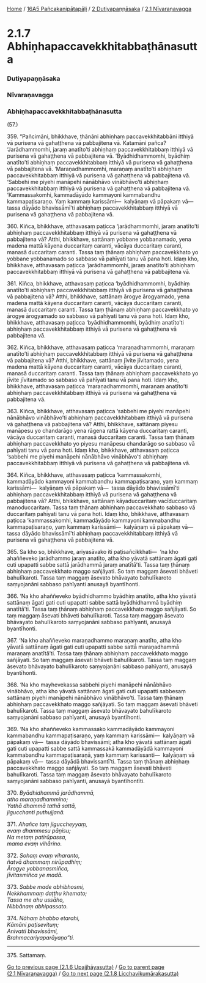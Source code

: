 
[Home](/) / [16A5 Pañcakanipātapāḷi](/tipitaka/16A5.md) / [2 Dutiyapaṇṇāsaka](/tipitaka/16A5/2.md) / [2.1 Nīvaraṇavagga](/tipitaka/16A5/2/2.1.md)

# 2.1.7 Abhiṇhapaccavekkhitabbaṭhānasutta

### Dutiyapaṇṇāsaka

### Nīvaraṇavagga

### Abhiṇhapaccavekkhitabbaṭhānasutta

(57.)

359\. “Pañcimāni, bhikkhave, ṭhānāni abhiṇhaṃ paccavekkhitabbāni itthiyā vā purisena vā gahaṭṭhena vā pabbajitena vā. Katamāni pañca? ‘Jarādhammomhi, jaraṃ anatīto’ti abhiṇhaṃ paccavekkhitabbaṃ itthiyā vā purisena vā gahaṭṭhena vā pabbajitena vā. ‘Byādhidhammomhi, byādhiṃ anatīto’ti abhiṇhaṃ paccavekkhitabbaṃ itthiyā vā purisena vā gahaṭṭhena vā pabbajitena vā. ‘Maraṇadhammomhi, maraṇaṃ anatīto’ti abhiṇhaṃ paccavekkhitabbaṃ itthiyā vā purisena vā gahaṭṭhena vā pabbajitena vā. ‘Sabbehi me piyehi manāpehi nānābhāvo vinābhāvo’ti abhiṇhaṃ paccavekkhitabbaṃ itthiyā vā purisena vā gahaṭṭhena vā pabbajitena vā. ‘Kammassakomhi, kammadāyādo kammayoni kammabandhu kammapaṭisaraṇo. Yaṃ kammaṃ karissāmi—  kalyāṇaṃ vā pāpakaṃ vā—  tassa dāyādo bhavissāmī’ti abhiṇhaṃ paccavekkhitabbaṃ itthiyā vā purisena vā gahaṭṭhena vā pabbajitena vā.

360\. Kiñca, bhikkhave, atthavasaṃ paṭicca ‘jarādhammomhi, jaraṃ anatīto’ti abhiṇhaṃ paccavekkhitabbaṃ itthiyā vā purisena vā gahaṭṭhena vā pabbajitena vā? Atthi, bhikkhave, sattānaṃ yobbane yobbanamado, yena madena mattā kāyena duccaritaṃ caranti, vācāya duccaritaṃ caranti, manasā duccaritaṃ caranti. Tassa taṃ ṭhānaṃ abhiṇhaṃ paccavekkhato yo yobbane yobbanamado so sabbaso vā pahīyati tanu vā pana hoti. Idaṃ kho, bhikkhave, atthavasaṃ paṭicca ‘jarādhammomhi, jaraṃ anatīto’ti abhiṇhaṃ paccavekkhitabbaṃ itthiyā vā purisena vā gahaṭṭhena vā pabbajitena vā.

361\. Kiñca, bhikkhave, atthavasaṃ paṭicca ‘byādhidhammomhi, byādhiṃ anatīto’ti abhiṇhaṃ paccavekkhitabbaṃ itthiyā vā purisena vā gahaṭṭhena vā pabbajitena vā? Atthi, bhikkhave, sattānaṃ ārogye ārogyamado, yena madena mattā kāyena duccaritaṃ caranti, vācāya duccaritaṃ caranti, manasā duccaritaṃ caranti. Tassa taṃ ṭhānaṃ abhiṇhaṃ paccavekkhato yo ārogye ārogyamado so sabbaso vā pahīyati tanu vā pana hoti. Idaṃ kho, bhikkhave, atthavasaṃ paṭicca ‘byādhidhammomhi, byādhiṃ anatīto’ti abhiṇhaṃ paccavekkhitabbaṃ itthiyā vā purisena vā gahaṭṭhena vā pabbajitena vā.

362\. Kiñca, bhikkhave, atthavasaṃ paṭicca ‘maraṇadhammomhi, maraṇaṃ anatīto’ti abhiṇhaṃ paccavekkhitabbaṃ itthiyā vā purisena vā gahaṭṭhena vā pabbajitena vā? Atthi, bhikkhave, sattānaṃ jīvite jīvitamado, yena madena mattā kāyena duccaritaṃ caranti, vācāya duccaritaṃ caranti, manasā duccaritaṃ caranti. Tassa taṃ ṭhānaṃ abhiṇhaṃ paccavekkhato yo jīvite jīvitamado so sabbaso vā pahīyati tanu vā pana hoti. Idaṃ kho, bhikkhave, atthavasaṃ paṭicca ‘maraṇadhammomhi, maraṇaṃ anatīto’ti abhiṇhaṃ paccavekkhitabbaṃ itthiyā vā purisena vā gahaṭṭhena vā pabbajitena vā.

363\. Kiñca, bhikkhave, atthavasaṃ paṭicca ‘sabbehi me piyehi manāpehi nānābhāvo vinābhāvo’ti abhiṇhaṃ paccavekkhitabbaṃ itthiyā vā purisena vā gahaṭṭhena vā pabbajitena vā? Atthi, bhikkhave, sattānaṃ piyesu manāpesu yo chandarāgo yena rāgena rattā kāyena duccaritaṃ caranti, vācāya duccaritaṃ caranti, manasā duccaritaṃ caranti. Tassa taṃ ṭhānaṃ abhiṇhaṃ paccavekkhato yo piyesu manāpesu chandarāgo so sabbaso vā pahīyati tanu vā pana hoti. Idaṃ kho, bhikkhave, atthavasaṃ paṭicca ‘sabbehi me piyehi manāpehi nānābhāvo vinābhāvo’ti abhiṇhaṃ paccavekkhitabbaṃ itthiyā vā purisena vā gahaṭṭhena vā pabbajitena vā.

364\. Kiñca, bhikkhave, atthavasaṃ paṭicca ‘kammassakomhi, kammadāyādo kammayoni kammabandhu kammapaṭisaraṇo, yaṃ kammaṃ karissāmi—  kalyāṇaṃ vā pāpakaṃ vā—  tassa dāyādo bhavissāmī’ti abhiṇhaṃ paccavekkhitabbaṃ itthiyā vā purisena vā gahaṭṭhena vā pabbajitena vā? Atthi, bhikkhave, sattānaṃ kāyaduccaritaṃ vacīduccaritaṃ manoduccaritaṃ. Tassa taṃ ṭhānaṃ abhiṇhaṃ paccavekkhato sabbaso vā duccaritaṃ pahīyati tanu vā pana hoti. Idaṃ kho, bhikkhave, atthavasaṃ paṭicca ‘kammassakomhi, kammadāyādo kammayoni kammabandhu kammapaṭisaraṇo, yaṃ kammaṃ karissāmi—  kalyāṇaṃ vā pāpakaṃ vā—  tassa dāyādo bhavissāmī’ti abhiṇhaṃ paccavekkhitabbaṃ itthiyā vā purisena vā gahaṭṭhena vā pabbajitena vā.

365\. Sa kho so, bhikkhave, ariyasāvako iti paṭisañcikkhati—  ‘na kho ahaññeveko jarādhammo jaraṃ anatīto, atha kho yāvatā sattānaṃ āgati gati cuti upapatti sabbe sattā jarādhammā jaraṃ anatītā’ti. Tassa taṃ ṭhānaṃ abhiṇhaṃ paccavekkhato maggo sañjāyati. So taṃ maggaṃ āsevati bhāveti bahulīkaroti. Tassa taṃ maggaṃ āsevato bhāvayato bahulīkaroto saṃyojanāni sabbaso pahīyanti anusayā byantīhonti.

366\. ‘Na kho ahaññeveko byādhidhammo byādhiṃ anatīto, atha kho yāvatā sattānaṃ āgati gati cuti upapatti sabbe sattā byādhidhammā byādhiṃ anatītā’ti. Tassa taṃ ṭhānaṃ abhiṇhaṃ paccavekkhato maggo sañjāyati. So taṃ maggaṃ āsevati bhāveti bahulīkaroti. Tassa taṃ maggaṃ āsevato bhāvayato bahulīkaroto saṃyojanāni sabbaso pahīyanti, anusayā byantīhonti.

367\. ‘Na kho ahaññeveko maraṇadhammo maraṇaṃ anatīto, atha kho yāvatā sattānaṃ āgati gati cuti upapatti sabbe sattā maraṇadhammā maraṇaṃ anatītā’ti. Tassa taṃ ṭhānaṃ abhiṇhaṃ paccavekkhato maggo sañjāyati. So taṃ maggaṃ āsevati bhāveti bahulīkaroti. Tassa taṃ maggaṃ āsevato bhāvayato bahulīkaroto saṃyojanāni sabbaso pahīyanti, anusayā byantīhonti.

368\. ‘Na kho mayhevekassa sabbehi piyehi manāpehi nānābhāvo vinābhāvo, atha kho yāvatā sattānaṃ āgati gati cuti upapatti sabbesaṃ sattānaṃ piyehi manāpehi nānābhāvo vinābhāvo’ti. Tassa taṃ ṭhānaṃ abhiṇhaṃ paccavekkhato maggo sañjāyati. So taṃ maggaṃ āsevati bhāveti bahulīkaroti. Tassa taṃ maggaṃ āsevato bhāvayato bahulīkaroto saṃyojanāni sabbaso pahīyanti, anusayā byantīhonti.

369\. ‘Na kho ahaññeveko kammassako kammadāyādo kammayoni kammabandhu kammapaṭisaraṇo, yaṃ kammaṃ karissāmi—  kalyāṇaṃ vā pāpakaṃ vā—  tassa dāyādo bhavissāmi; atha kho yāvatā sattānaṃ āgati gati cuti upapatti sabbe sattā kammassakā kammadāyādā kammayoni kammabandhu kammapaṭisaraṇā, yaṃ kammaṃ karissanti—  kalyāṇaṃ vā pāpakaṃ vā—  tassa dāyādā bhavissantī’ti. Tassa taṃ ṭhānaṃ abhiṇhaṃ paccavekkhato maggo sañjāyati. So taṃ maggaṃ āsevati bhāveti bahulīkaroti. Tassa taṃ maggaṃ āsevato bhāvayato bahulīkaroto saṃyojanāni sabbaso pahīyanti, anusayā byantīhontīti.

370\. _Byādhidhammā jarādhammā,_  
_atho maraṇadhammino;_  
_Yathā dhammā tathā sattā,_  
_jigucchanti puthujjanā._  


371\. _Ahañce taṃ jiguccheyyaṃ,_  
_evaṃ dhammesu pāṇisu;_  
_Na metaṃ patirūpassa,_  
_mama evaṃ vihārino._  


372\. _Sohaṃ evaṃ viharanto,_  
_ñatvā dhammaṃ nirūpadhiṃ;_  
_Ārogye yobbanasmiñca,_  
_jīvitasmiñca ye madā._  


373\. _Sabbe made abhibhosmi,_  
_Nekkhammaṃ daṭṭhu khemato;_  
_Tassa me ahu ussāho,_  
_Nibbānaṃ abhipassato._  


374\. _Nāhaṃ bhabbo etarahi,_  
_Kāmāni paṭisevituṃ;_  
_Anivatti bhavissāmi,_  
_Brahmacariyaparāyaṇo”ti._  


---

375\. Sattamaṃ.



[Go to previous page (2.1.6 Upajjhāyasutta)](/tipitaka/16A5/2/2.1/2.1.6.md) / [Go to parent page (2.1 Nīvaraṇavagga)](/tipitaka/16A5/2/2.1.md) / [Go to next page (2.1.8 Licchavikumārakasutta)](/tipitaka/16A5/2/2.1/2.1.8.md)


